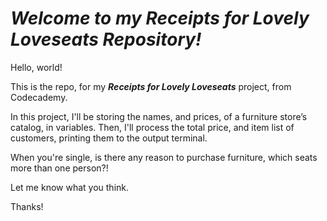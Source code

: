 # ***Welcome to my Receipts for Lovely Loveseats Repository!***

Hello, world!

This is the repo, for my ***Receipts for Lovely Loveseats*** project, from Codecademy.

In this project, I'll be storing the names, and prices, of a furniture store’s catalog, in variables. Then, I'll process the total price, and item list of customers, printing them to the output terminal.

When you're single, is there any reason to purchase furniture, which seats more than one person?!

Let me know what you think.

Thanks!
